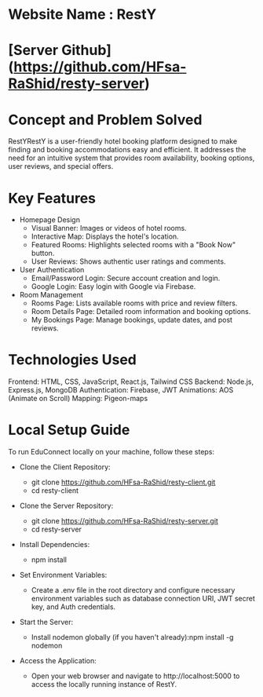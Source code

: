 # Website Name : RestY

# [Server Github] (https://github.com/HFsa-RaShid/resty-server)

# Concept and Problem Solved
RestYRestY is a user-friendly hotel booking platform designed to make finding and booking accommodations easy and efficient. It addresses the need for an intuitive system that provides room availability, booking options, user reviews, and special offers.

# Key Features
+ Homepage Design
  + Visual Banner: Images or videos of hotel rooms.
  + Interactive Map: Displays the hotel's location.
  + Featured Rooms: Highlights selected rooms with a "Book Now" button.
  + User Reviews: Shows authentic user ratings and comments.
+ User Authentication
  + Email/Password Login: Secure account creation and login.
  + Google Login: Easy login with Google via Firebase.
+ Room Management
  + Rooms Page: Lists available rooms with price and review filters.
  + Room Details Page: Detailed room information and booking options.
  + My Bookings Page: Manage bookings, update dates, and post reviews.

# Technologies Used
Frontend: HTML, CSS, JavaScript, React.js, Tailwind CSS
Backend: Node.js, Express.js, MongoDB
Authentication: Firebase, JWT
Animations: AOS (Animate on Scroll)
Mapping: Pigeon-maps


# Local Setup Guide
To run EduConnect locally on your machine, follow these steps:
+ Clone the Client Repository:
  + git clone https://github.com/HFsa-RaShid/resty-client.git
  + cd resty-client

+ Clone the Server Repository:
  + git clone https://github.com/HFsa-RaShid/resty-server.git
  + cd resty-server

+ Install Dependencies:
  + npm install

+ Set Environment Variables:
  + Create a .env file in the root directory and configure necessary environment variables such as database connection URI, JWT secret key, and Auth credentials.

+ Start the Server:
  + Install nodemon globally (if you haven't already):npm install -g nodemon

+ Access the Application:
  + Open your web browser and navigate to http://localhost:5000  to access the locally running instance of RestY.
